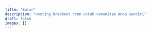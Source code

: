 ```yaml
---
title: "Bulan"
description: "Hosting breakout room untuk komunitas Anda sendiri"
draft: false
images: []
---
```

